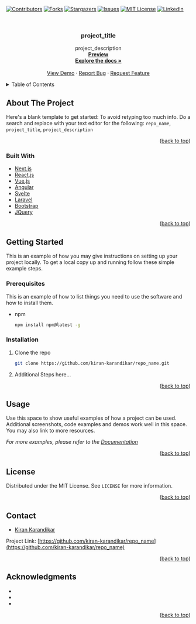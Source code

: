 <div id="top"></div>

[![Contributors][contributors-shield]][contributors-url]
[![Forks][forks-shield]][forks-url]
[![Stargazers][stars-shield]][stars-url]
[![Issues][issues-shield]][issues-url]
[![MIT License][license-shield]][license-url]
[![LinkedIn][linkedin-shield]][linkedin-url]


<!-- PROJECT LOGO -->
<br />
<div align="center">
<h3 align="center">project_title</h3>
  <p align="center">
    project_description    
    <br />    
    <a href="https://kiran-karandikar.github.io/repo_name"><strong>Preview</strong></a>
    <br />
    <a href="https://github.com/kiran-karandikar/repo_name"><strong>Explore the docs »</strong></a>
    <br />
    <br />
    <a href="https://github.com/kiran-karandikar/repo_name">View Demo</a>
    ·
    <a href="https://github.com/kiran-karandikar/repo_name/issues">Report Bug</a>
    ·
    <a href="https://github.com/kiran-karandikar/repo_name/issues">Request Feature</a>
  </p>
</div>



<!-- TABLE OF CONTENTS -->
<details>
  <summary>Table of Contents</summary>
  <ol>
    <li>
      <a href="#about-the-project">About The Project</a>
      <ul>
        <li><a href="#built-with">Built With</a></li>
      </ul>
    </li>
    <li>
      <a href="#getting-started">Getting Started</a>
      <ul>
        <li><a href="#prerequisites">Prerequisites</a></li>
        <li><a href="#installation">Installation</a></li>
      </ul>
    </li>
    <li><a href="#usage">Usage</a></li>
    <!-- <li><a href="#roadmap">Roadmap</a></li> -->
    <li><a href="#license">License</a></li>
    <li><a href="#contact">Contact</a></li>
    <li><a href="#acknowledgments">Acknowledgments</a></li>
  </ol>
</details>

<!-- ABOUT THE PROJECT -->

## About The Project

<!-- [![Product Name Screen Shot][product-screenshot]](https://example.com) -->

Here's a blank template to get started: To avoid retyping too much info. Do a
search and replace with your text editor for the following: `repo_name`, `project_title`, `project_description`

<p align="right">(<a href="#top">back to top</a>)</p>

### Built With

* [Next.js](https://nextjs.org/)
* [React.js](https://reactjs.org/)
* [Vue.js](https://vuejs.org/)
* [Angular](https://angular.io/)
* [Svelte](https://svelte.dev/)
* [Laravel](https://laravel.com)
* [Bootstrap](https://getbootstrap.com)
* [JQuery](https://jquery.com)

<p align="right">(<a href="#top">back to top</a>)</p>



<!-- GETTING STARTED -->

## Getting Started

This is an example of how you may give instructions on setting up your project
locally.
To get a local copy up and running follow these simple example steps.

### Prerequisites

This is an example of how to list things you need to use the software and how to
install them.

* npm
  ```sh
  npm install npm@latest -g
  ```

### Installation

1. Clone the repo
   ```sh
   git clone https://github.com/kiran-karandikar/repo_name.git
   ```
2. Additional Steps here...

<p align="right">(<a href="#top">back to top</a>)</p>


<!-- USAGE EXAMPLES -->

## Usage

Use this space to show useful examples of how a project can be used. Additional
screenshots, code examples and demos work well in this space. You may also link
to more resources.

_For more examples, please refer to the [Documentation](https://example.com)_

<p align="right">(<a href="#top">back to top</a>)</p>



<!-- ROADMAP 

## Roadmap

- [ ] Feature 1
- [ ] Feature 2
- [ ] Feature 3
	- [ ] Nested Feature

See the [open issues](https://github.com/kiran-karandikar/repo_name/issues) for a
full list of proposed features (and known issues).

<p align="right">(<a href="#top">back to top</a>)</p>
-->



<!-- LICENSE -->

## License

Distributed under the MIT License. See `LICENSE` for more information.

<p align="right">(<a href="#top">back to top</a>)</p>



<!-- CONTACT -->

## Contact

- [Kiran Karandikar](mailto:hkarandikar@gmail.com)

Project
Link: [https://github.com/kiran-karandikar/repo_name](https://github.com/kiran-karandikar/repo_name)

<p align="right">(<a href="#top">back to top</a>)</p>


<!-- ACKNOWLEDGMENTS -->

## Acknowledgments

* []()
* []()
* []()

<p align="right">(<a href="#top">back to top</a>)</p>

<!-- MARKDOWN LINKS & IMAGES -->
<!-- https://www.markdownguide.org/basic-syntax/#reference-style-links -->

[contributors-shield]: https://img.shields.io/github/contributors/kiran-karandikar/repo_name?style=for-the-badge

[contributors-url]: https://github.com/Kiran-Karandikar/repo_name/graphs/contributors

[forks-shield]: https://img.shields.io/github/forks/Kiran-Karandikar/repo_name?style=for-the-badge

[forks-url]: https://github.com/Kiran-Karandikar/repo_name/network

[stars-shield]: https://img.shields.io/github/stars/Kiran-Karandikar/repo_name?style=for-the-badge

[stars-url]: https://github.com/Kiran-Karandikar/repo_name/stargazers

[issues-shield]: https://img.shields.io/github/issues/Kiran-Karandikar/repo_name?style=for-the-badge

[issues-url]: https://github.com/Kiran-Karandikar/repo_name/issues

[license-shield]: https://img.shields.io/github/license/Kiran-Karandikar/repo_name?style=for-the-badge

[license-url]: https://github.com/Kiran-Karandikar/repo_name/blob/master/LICENSE

[linkedin-shield]: https://img.shields.io/badge/-LinkedIn-black.svg?style=for-the-badge&logo=linkedin&colorB=555

[linkedin-url]: https://linkedin.com/in/kiran-karandikar

